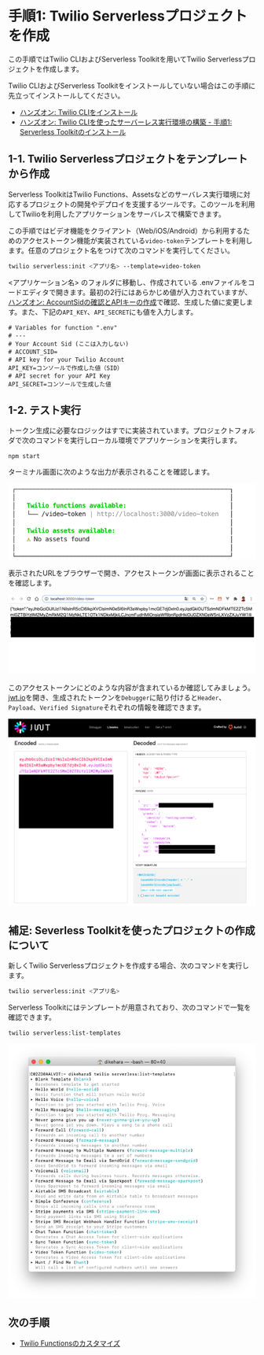 # 手順1: Twilio Serverlessプロジェクトを作成

この手順ではTwilio CLIおよびServerless Toolkitを用いてTwilio Serverlessプロジェクトを作成します。

Twilio CLIおよびServerless Toolkitをインストールしていない場合はこの手順に先立ってインストールしてください。

- [ハンズオン: Twilio CLIをインストール](https://neri78.github.io/Twilio-HandsOn-CLI-JP/docs/01-Install-Twilio-CLI/00-Overview.html)
- [ハンズオン: Twilio CLIを使ったサーバーレス実行環境の構築 - 手順1: Serverless Toolkitのインストール](https://neri78.github.io/Twilio-HandsOn-CLI-JP/docs/03-Use-Serverless-Toolkit/01-Install-Serverless-Toolkit.html)

## 1-1. Twilio Serverlessプロジェクトをテンプレートから作成

Serverless ToolkitはTwilio Functions、Assetsなどのサーバレス実行環境に対応するプロジェクトの開発やデプロイを支援するツールです。このツールを利用してTwilioを利用したアプリケーションをサーバレスで構築できます。

この手順ではビデオ機能をクライアント（Web/iOS/Android）から利用するためのアクセストークン機能が実装されている`video-token`テンプレートを利用します。任意のプロジェクト名をつけて次のコマンドを実行してください。

```bash
twilio serverless:init <アプリ名> --template=video-token
```

<アプリケーション名> のフォルダに移動し、作成されている .envファイルをコードエディタで開きます。最初の2行にはあらかじめ値が入力されていますが、[ハンズオン: AccountSidの確認とAPIキーの作成](../01-Get-Credentials/00-Overview.md)で確認、生成した値に変更します。また、下記の`API_KEY`、`API_SECRET`にも値を入力します。

```
# Variables for function ".env"
# ---
# Your Account Sid (ここは入力しない)
# ACCOUNT_SID=
# API key for your Twilio Account
API_KEY=コンソールで作成した値（SID）
# API secret for your API Key
API_SECRET=コンソールで生成した値
```

## 1-2. テスト実行

トークン生成に必要なロジックはすでに実装されています。プロジェクトフォルダで次のコマンドを実行しローカル環境でアプリケーションを実行します。

```
npm start
```

ターミナル画面に次のような出力が表示されることを確認します。

![ローカル環境で実行確認](../assets/02-local-development.png)

表示されたURLをブラウザーで開き、アクセストークンが画面に表示されることを確認します。

![アクセストークン](../assets/02-access-token.png)

このアクセストークンにどのような内容が含まれているか確認してみましょう。[jwt.io](https://jwt.io)を開き、生成されたトークンを`Debugger`に貼り付けると`Header`、`Payload`、`Verified Signature`それぞれの情報を確認できます。

![jwt.io](../assets/02-jwt-io.png)


## 補足: Severless Toolkitを使ったプロジェクトの作成について

新しくTwilio Serverlessプロジェクトを作成する場合、次のコマンドを実行します。

```bash
twilio serverless:init <アプリ名>
```

Serverless Toolkitにはテンプレートが用意されており、次のコマンドで一覧を確認できます。

```bash
twilio serverless:list-templates
```
![テンプレート一覧](../assets/02-list-templates.png)


## 次の手順

- [Twilio Functionsのカスタマイズ](02-Customize-Function.md)